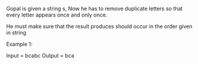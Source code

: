 Gopal is given a string s, Now he has to remove duplicate letters so that every letter appears once and only once.

He must make sure that the result produces should occur in the order given in string 

Example 1:

Input = bcabc
Output = bca
